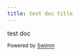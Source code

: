 ```yaml
---
title: test doc title
---
```

test doc

<SwmMeta version="3.0.0" repo-id="Z2l0aHViJTNBJTNBdCUzQSUzQVZpZGl0YVJ1c3RhZ2k=" repo-name="t"><sup>Powered by [Swimm](https://app.swimm.io/)</sup></SwmMeta>
